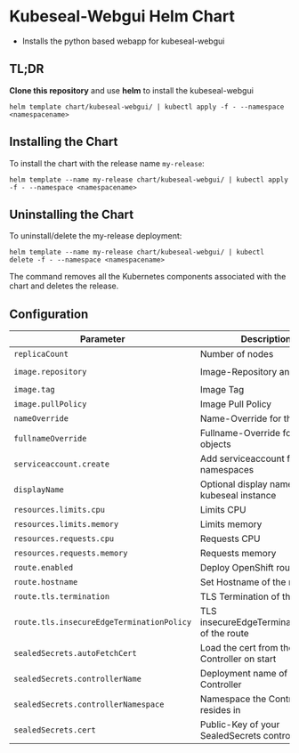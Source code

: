 # Kubeseal-Webgui Helm Chart

* Installs the python based webapp for kubeseal-webgui

## TL;DR

**Clone this repository** and use **helm** to install the kubeseal-webgui

```console
helm template chart/kubeseal-webgui/ | kubectl apply -f - --namespace <namespacename>
```

## Installing the Chart

To install the chart with the release name `my-release`:

```console
helm template --name my-release chart/kubeseal-webgui/ | kubectl apply -f - --namespace <namespacename>
```

## Uninstalling the Chart

To uninstall/delete the my-release deployment:

```console
helm template --name my-release chart/kubeseal-webgui/ | kubectl delete -f - --namespace <namespacename>
```

The command removes all the Kubernetes components associated with the chart and deletes the release.

## Configuration

| Parameter                                 | Description                                    | Default                                                 |
|-------------------------------------------|------------------------------------------------|---------------------------------------------------------|
| `replicaCount`                            | Number of nodes                                | `1`                                                     |
| `image.repository`                        | Image-Repository and name                      | `kubesealwebgui/kubeseal-webgui`                        |
| `image.tag`                               | Image Tag                                      | `3.0.1`                                                 |
| `image.pullPolicy`                        | Image Pull Policy                              | `Always`                                                |
| `nameOverride`                            | Name-Override for the objects                  | `""`                                                    |
| `fullnameOverride`                        | Fullname-Override for the objects              | `""`                                                    |
| `serviceaccount.create`                   | Add serviceaccount for listing namespaces      | `true`                                                  |
| `displayName`                             | Optional display name for the kubeseal instance| `""`                                                    |
| `resources.limits.cpu`                    | Limits CPU                                     | `100m`                                                  |
| `resources.limits.memory`                 | Limits memory                                  | `256Mi`                                                 |
| `resources.requests.cpu`                  | Requests CPU                                   | `20m`                                                   |
| `resources.requests.memory`               | Requests memory                                | `20m`                                                   |
| `route.enabled`                           | Deploy OpenShift route                         | `false`                                                 |
| `route.hostname`                          | Set Hostname of the route                      | `""`                                                    |
| `route.tls.termination`                   | TLS Termination of the route                   | `""`                                                    |
| `route.tls.insecureEdgeTerminationPolicy` | TLS insecureEdgeTerminationPolicy of the route | `""`                                                    |
| `sealedSecrets.autoFetchCert`             | Load the cert from the Controller on start     | `false`                                                 |
| `sealedSecrets.controllerName`            | Deployment name of the Controller              | `sealed-secrets-controller`                             |
| `sealedSecrets.controllerNamespace`       | Namespace the Controller resides in            | `kube-system`                                           |
| `sealedSecrets.cert`                      | Public-Key of your SealedSecrets controller    | `""`                                                    |
